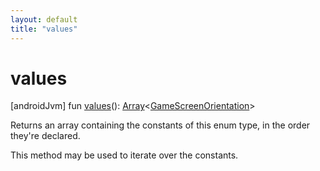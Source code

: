```yaml
---
layout: default
title: "values"
---
```


# values

[androidJvm]
fun [values](values.md)(): [Array](https://kotlinlang.org/api/core/kotlin-stdlib/kotlin/-array/index.html)<[GameScreenOrientation](index.md)>

Returns an array containing the constants of this enum type, in the order they're declared.

This method may be used to iterate over the constants.